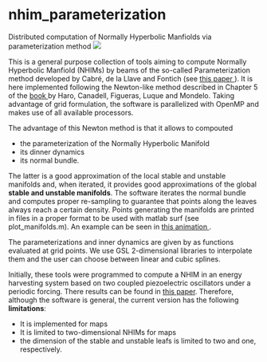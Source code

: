 # nhim_parameterization
Distributed computation of Normally Hyperbolic Manfiolds via parameterization method
<img src="https://github.com/a-granados/nhim_parameterization/blob/master/movie.gif">

This is a general purpose collection of tools aiming to compute Normally Hyperbolic Manfiold (NHIMs) by beams of the so-called Parameterization method developed by Cabré, de la Llave and Fontich (see <a href="http://www.sciencedirect.com/science/article/pii/S0022039604005170"> this paper </a>).
It is here implemented following the Newton-like method described in Chapter 5 of the <a href="http://www.springer.com/gp/book/9783319296609"> book </a> by Haro, Canadell, Figueras, Luque and Mondelo.
Taking advantage of grid formulation, the software is parallelized with OpenMP and makes use of all available processors.

The advantage of this Newton method is that it allows to compouted
- the parameterization of the Normally Hyperbolic Manifold
- its dinner dynamics
- its normal bundle.

The latter is a good approximation of the local stable and unstable manifolds and, when iterated, it provides good approximations of the global **stable and unstable manifolds**. The software iterates the normal bundle and computes proper re-sampling to guarantee that points along the leaves always reach a certain density. Points generating the manifolds are printed in files in a proper format to be used with matlab surf (see plot_manifolds.m). An example can be seen in <a href="http://people.compute.dtu.dk/algr/nhim_animation.html"> this animation </a>.



The parameterizations and inner dynamics are given by as functions evaluated at grid points. We use GSL 2-dimensional libraries to interpolate them and the user can choose between linear and cubic splines.

Initially, these tools were programmed to compute a NHIM in an energy harvesting system based on two coupled piezoelectric oscillators under a periodic forcing. There results can be found in <a href="http://arxiv.org/abs/1609.03215"> this paper</a>. Therefore, although the software is general, the current version has the following **limitations**:
- It is implemented for maps
- It is limited to two-dimensional NHIMs for maps
- the dimension of the stable and unstable leafs is limited to two and one, respectively.
